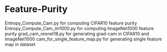 # Feature-Purity


Entropy_Compute_Cam.py for computing CIFAR10 feature purity
Entropy_Compute_Cam_im1000.py for computing ImageNet1000 feature purity
grad_cam_resnet18.py for generating grad-cam in CIFAR10 and ImageNet1000
cam_for_single_feature_map.py for generating single feature map in dataset

